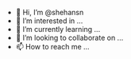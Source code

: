 - 👋 Hi, I’m @shehansn
- 👀 I’m interested in ...
- 🌱 I’m currently learning ...
- 💞️ I’m looking to collaborate on ...
- 📫 How to reach me ...

<!---
shehansn/shehansn is a ✨ special ✨ repository because its `README.md` (this file) appears on your GitHub profile.
You can click the Preview link to take a look at your changes.
--->

